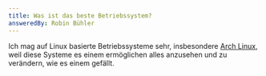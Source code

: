 ```yaml
---
title: Was ist das beste Betriebssystem?
answeredBy: Robin Bühler
---
```


Ich mag auf Linux basierte Betriebssysteme sehr, insbesondere [Arch Linux](https://archlinux.org/), weil diese Systeme es einem ermöglichen alles anzusehen und zu verändern, wie es einem gefällt.
